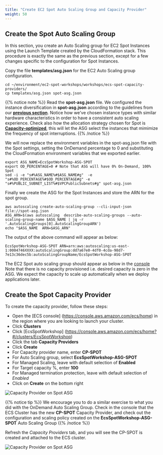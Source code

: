 ```yaml
---
title: "Create EC2 Spot Auto Scaling Group and Capacity Provider"
weight: 50
---
```


## Create the Spot Auto Scaling Group

In this section, you create an Auto Scaling group for EC2 Spot Instances using the Launch Template created by the CloudFormation stack. This procedure is exactly the same as the previous section, except for a few changes specific to the configuration for Spot Instances. 

Copy the file **templates/asg.json** for the EC2 Auto Scaling group configuration.

```
cd ~/environment/ec2-spot-workshops/workshops/ecs-spot-capacity-providers/
cp templates/asg.json spot-asg.json
```

{{% notice note %}}
Read the **spot-asg.json** file. We configured the instance diversification in **spot-asg.json** according to the guidelines from our **[previous section](/ecs-spot-capacity-providers/module-1/selecting_spot_instance_types.html)**. Notice how we've chosen instance types with similar hardware characteristics in order to have a consistent auto scaling experience. Check also how the allocation strategy chosen for Spot is **[Capacity-optimized](https://aws.amazon.com/blogs/aws/capacity-optimized-spot-instance-allocation-in-action-at-mobileye-and-skyscanner/)**, this will let the ASG select the instances that mimimize the frequency of spot interruptions.
{{% /notice %}}

We will now replace the environment variables in the spot-asg.json file with the Spot settings, setting the OnDemand percentage to 0 and substituting the CloudFormation environment variables that we exported earlier.


```
export ASG_NAME=EcsSpotWorkshop-ASG-SPOT
export OD_PERCENTAGE=0 # Note that ASG will have 0% On-Demand, 100% Spot
sed -i -e "s#%ASG_NAME%#$ASG_NAME#g"  -e "s#%OD_PERCENTAGE%#$OD_PERCENTAGE#g" -e "s#%PUBLIC_SUBNET_LIST%#$VPCPublicSubnets#g" spot-asg.json
```

Finally we create the ASG for the Spot Instances and store the ARN for the spot group.

```
aws autoscaling create-auto-scaling-group --cli-input-json  file://spot-asg.json
ASG_ARN=$(aws autoscaling  describe-auto-scaling-groups --auto-scaling-group-name $ASG_NAME | jq -r '.AutoScalingGroups[0].AutoScalingGroupARN')
echo "$ASG_NAME  ARN=$ASG_ARN"
```

The output of the above command will appear as below:

```plaintext
EcsSpotWorkshop-ASG-SPOT ARN=arn:aws:autoscaling:us-east-1:0004746XXXX:autoScalingGroup:dd7a67e0-4df0-4cda-98d7-7e13c36dec5b:autoScalingGroupName/EcsSpotWorkshop-ASG-SPOT
```

The EC2 Spot auto scaling group should appear as below in the [console](https://console.aws.amazon.com/ec2autoscaling/home?#/details/EcsSpotWorkshop-ASG-SPOT?view=details) Note that there is no capacity provisioned i.e. desired capacity is zero in the ASG. We expect the capacity to scale up automatically when we deploy applications later.

<!-- We've already done this exercise, this bit does not add much at this stage. Ready for removal.
![EC2 Spot ASG](/images/ecs-spot-capacity-providers/asg_spot_initial_view_1.png)

Also note that there are no scaling policies attached to this Auto scaling group.

![EC2 Spot ASG](/images/ecs-spot-capacity-providers/asg_spot_initial_view_2.png)
-->

## Create the Spot Capacity Provider

To create the capacity provider, follow these steps:

* Open the [ECS console] (https://console.aws.amazon.com/ecs/home) in the region where you are looking to launch your cluster.
* Click **Clusters**
* Click [EcsSpotWorkshop] (https://console.aws.amazon.com/ecs/home?#/clusters/EcsSpotWorkshop)
* Click the tab **Capacity Providers**
* Click **Create**
* For Capacity provider name, enter **CP-SPOT**
* For Auto Scaling group, select **EcsSpotWorkshop-ASG-SPOT**
* For Managed Scaling, leave with default selection of **Enabled**
* For Target capacity %, enter **100**
* For Managed termination protection, leave with default selection of *Enabled*
* Click on **Create** on the bottom right 


![Capacity Provider on Spot ASG](/images/ecs-spot-capacity-providers/CP_SPOT.png)

{{% notice tip %}}
We encourage you to do a similar exercise to what you did with the OnDemand Auto Scaling Group. Check in the console that the 
ECS Cluster has the new **CP-SPOT** Capacity Provider, and check out the configuration and scaling policy created on the **EcsSpotWorkshop-ASG-SPOT**
Auto Scaling Group
{{% /notice %}}

Refresh the *Capacity Providers* tab, and you will see the CP-SPOT is created and attached to the ECS cluster.

![Capacity Provider on Spot ASG](/images/ecs-spot-capacity-providers/CP-SPOT.png)

<!-- doesn't add much after we have done previous exercises
Also note, that the capacity provider creates a target tracking policy on the EcsSpotWorkshop-ASG-SPOT. 
Go to the [AWS EC2 Console](https://console.aws.amazon.com/ec2autoscaling/home?#/details/EcsSpotWorkshop-ASG-SPOT?view=scaling) and select the Automatic Scaling tab on the EcsSpotWorkshop-ASG-SPOT ASG.

![Spot ASG](/images/ecs-spot-capacity-providers/asg_spot_with_cp_view_1.png)
--> 